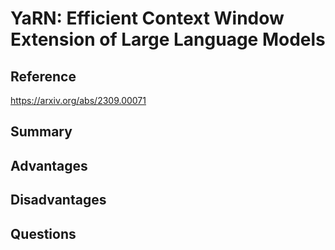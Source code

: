 # YaRN: Efficient Context Window Extension of Large Language Models
## Reference

https://arxiv.org/abs/2309.00071

## Summary

## Advantages

## Disadvantages

## Questions
